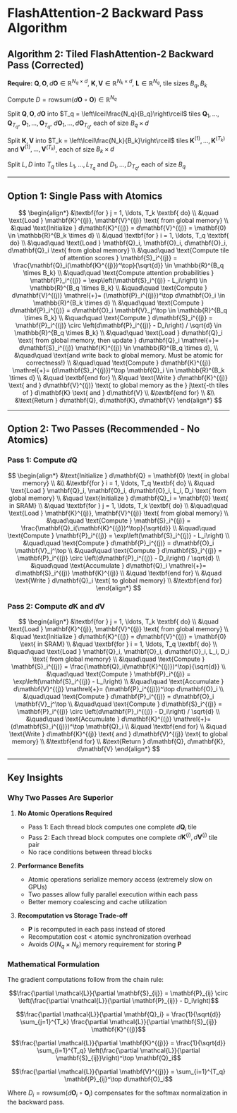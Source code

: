 # FlashAttention-2 Backward Pass Algorithm

## Algorithm 2: Tiled FlashAttention-2 Backward Pass (Corrected)

**Require:** $\mathbf{Q}, \mathbf{O}, d\mathbf{O} \in \mathbb{R}^{N_q \times d}$, $\mathbf{K}, \mathbf{V} \in \mathbb{R}^{N_k \times d}$, $\mathbf{L} \in \mathbb{R}^{N_q}$, tile sizes $B_q, B_k$

Compute $D = \text{rowsum}(d\mathbf{O} \circ \mathbf{O}) \in \mathbb{R}^{N_q}$

Split $\mathbf{Q}, \mathbf{O}, d\mathbf{O}$ into $T_q = \left\lceil\frac{N_q}{B_q}\right\rceil$ tiles $\mathbf{Q}_1, \ldots, \mathbf{Q}_{T_q}$, $\mathbf{O}_1, \ldots, \mathbf{O}_{T_q}$, $d\mathbf{O}_1, \ldots, d\mathbf{O}_{T_q}$, each of size $B_q \times d$

Split $\mathbf{K}, \mathbf{V}$ into $T_k = \left\lceil\frac{N_k}{B_k}\right\rceil$ tiles $\mathbf{K}^{(1)}, \ldots, \mathbf{K}^{(T_k)}$ and $\mathbf{V}^{(1)}, \ldots, \mathbf{V}^{(T_k)}$, each of size $B_k \times d$

Split $L, D$ into $T_q$ tiles $L_1, \ldots, L_{T_q}$ and $D_1, \ldots, D_{T_q}$, each of size $B_q$

---

## Option 1: Single Pass with Atomics

$$
\begin{align*}
&\textbf{for } j = 1, \ldots, T_k \textbf{ do} \\
&\quad \text{Load } \mathbf{K}^{(j)}, \mathbf{V}^{(j)} \text{ from global memory} \\
&\quad \text{Initialize } d\mathbf{K}^{(j)} = d\mathbf{V}^{(j)} = \mathbf{0} \in \mathbb{R}^{B_k \times d} \\
&\quad \textbf{for } i = 1, \ldots, T_q \textbf{ do} \\
&\quad\quad \text{Load } \mathbf{Q}_i, \mathbf{O}_i, d\mathbf{O}_i, d\mathbf{Q}_i \text{ from global memory} \\
&\quad\quad \text{Compute tile of attention scores } \mathbf{S}_i^{(j)} = \frac{\mathbf{Q}_i(\mathbf{K}^{(j)})^\top}{\sqrt{d}} \in \mathbb{R}^{B_q \times B_k} \\
&\quad\quad \text{Compute attention probabilities } \mathbf{P}_i^{(j)} = \exp\left(\mathbf{S}_i^{(j)} - L_i\right) \in \mathbb{R}^{B_q \times B_k} \\
&\quad\quad \text{Compute } d\mathbf{V}^{(j)} \mathrel{+}= (\mathbf{P}_i^{(j)})^\top d\mathbf{O}_i \in \mathbb{R}^{B_k \times d} \\
&\quad\quad \text{Compute } d\mathbf{P}_i^{(j)} = d\mathbf{O}_i \mathbf{V}_j^\top \in \mathbb{R}^{B_q \times B_k} \\
&\quad\quad \text{Compute } d\mathbf{S}_i^{(j)} = \mathbf{P}_i^{(j)} \circ \left(d\mathbf{P}_i^{(j)} - D_i\right) / \sqrt{d} \in \mathbb{R}^{B_q \times B_k} \\
&\quad\quad \text{Load } d\mathbf{Q}_i \text{ from global memory, then update } d\mathbf{Q}_i \mathrel{+}= d\mathbf{S}_i^{(j)} \mathbf{K}^{(j)} \in \mathbb{R}^{B_q \times d}, \\
&\quad\quad \text{and write back to global memory. Must be atomic for correctness!} \\
&\quad\quad \text{Compute } d\mathbf{K}^{(j)} \mathrel{+}= (d\mathbf{S}_i^{(j)})^\top \mathbf{Q}_i \in \mathbb{R}^{B_k \times d} \\
&\quad \textbf{end for} \\
&\quad \text{Write } d\mathbf{K}^{(j)} \text{ and } d\mathbf{V}^{(j)} \text{ to global memory as the } j\text{-th tiles of } d\mathbf{K} \text{ and } d\mathbf{V} \\
&\textbf{end for} \\
&\\
&\text{Return } d\mathbf{Q}, d\mathbf{K}, d\mathbf{V}
\end{align*}
$$

---

## Option 2: Two Passes (Recommended - No Atomics)

### Pass 1: Compute $d\mathbf{Q}$
$$
\begin{align*}
&\text{Initialize } d\mathbf{Q} = \mathbf{0} \text{ in global memory} \\
&\\
&\textbf{for } i = 1, \ldots, T_q \textbf{ do} \\
&\quad \text{Load } \mathbf{Q}_i, \mathbf{O}_i, d\mathbf{O}_i, L_i, D_i \text{ from global memory} \\
&\quad \text{Initialize } d\mathbf{Q}_i = \mathbf{0} \text{ in SRAM} \\
&\quad \textbf{for } j = 1, \ldots, T_k \textbf{ do} \\
&\quad\quad \text{Load } \mathbf{K}^{(j)}, \mathbf{V}^{(j)} \text{ from global memory} \\
&\quad\quad \text{Compute } \mathbf{S}_i^{(j)} = \frac{\mathbf{Q}_i(\mathbf{K}^{(j)})^\top}{\sqrt{d}} \\
&\quad\quad \text{Compute } \mathbf{P}_i^{(j)} = \exp\left(\mathbf{S}_i^{(j)} - L_i\right) \\
&\quad\quad \text{Compute } d\mathbf{P}_i^{(j)} = d\mathbf{O}_i \mathbf{V}_j^\top \\
&\quad\quad \text{Compute } d\mathbf{S}_i^{(j)} = \mathbf{P}_i^{(j)} \circ \left(d\mathbf{P}_i^{(j)} - D_i\right) / \sqrt{d} \\
&\quad\quad \text{Accumulate } d\mathbf{Q}_i \mathrel{+}= d\mathbf{S}_i^{(j)} \mathbf{K}^{(j)} \\
&\quad \textbf{end for} \\
&\quad \text{Write } d\mathbf{Q}_i \text{ to global memory} \\
&\textbf{end for}
\end{align*}
$$

### Pass 2: Compute $d\mathbf{K}$ and $d\mathbf{V}$

$$
\begin{align*}
&\textbf{for } j = 1, \ldots, T_k \textbf{ do} \\
&\quad \text{Load } \mathbf{K}^{(j)}, \mathbf{V}^{(j)} \text{ from global memory} \\
&\quad \text{Initialize } d\mathbf{K}^{(j)} = d\mathbf{V}^{(j)} = \mathbf{0} \text{ in SRAM} \\
&\quad \textbf{for } i = 1, \ldots, T_q \textbf{ do} \\
&\quad\quad \text{Load } \mathbf{Q}_i, \mathbf{O}_i, d\mathbf{O}_i, L_i, D_i \text{ from global memory} \\
&\quad\quad \text{Compute } \mathbf{S}_i^{(j)} = \frac{\mathbf{Q}_i(\mathbf{K}^{(j)})^\top}{\sqrt{d}} \\
&\quad\quad \text{Compute } \mathbf{P}_i^{(j)} = \exp\left(\mathbf{S}_i^{(j)} - L_i\right) \\
&\quad\quad \text{Accumulate } d\mathbf{V}^{(j)} \mathrel{+}= (\mathbf{P}_i^{(j)})^\top d\mathbf{O}_i \\
&\quad\quad \text{Compute } d\mathbf{P}_i^{(j)} = d\mathbf{O}_i \mathbf{V}_j^\top \\
&\quad\quad \text{Compute } d\mathbf{S}_i^{(j)} = \mathbf{P}_i^{(j)} \circ \left(d\mathbf{P}_i^{(j)} - D_i\right) / \sqrt{d} \\
&\quad\quad \text{Accumulate } d\mathbf{K}^{(j)} \mathrel{+}= (d\mathbf{S}_i^{(j)})^\top \mathbf{Q}_i \\
&\quad \textbf{end for} \\
&\quad \text{Write } d\mathbf{K}^{(j)} \text{ and } d\mathbf{V}^{(j)} \text{ to global memory} \\
&\textbf{end for} \\
&\text{Return } d\mathbf{Q}, d\mathbf{K}, d\mathbf{V}
\end{align*}
$$

---

## Key Insights

### Why Two Passes Are Superior

1. **No Atomic Operations Required**
   - Pass 1: Each thread block computes one complete $d\mathbf{Q}_i$ tile
   - Pass 2: Each thread block computes one complete $d\mathbf{K}^{(j)}, d\mathbf{V}^{(j)}$ tile pair
   - No race conditions between thread blocks

2. **Performance Benefits**
   - Atomic operations serialize memory access (extremely slow on GPUs)
   - Two passes allow fully parallel execution within each pass
   - Better memory coalescing and cache utilization

3. **Recomputation vs Storage Trade-off**
   - $\mathbf{P}$ is recomputed in each pass instead of stored
   - Recomputation cost < atomic synchronization overhead
   - Avoids $O(N_q \times N_k)$ memory requirement for storing $\mathbf{P}$

### Mathematical Formulation

The gradient computations follow from the chain rule:

$$\frac{\partial \mathcal{L}}{\partial \mathbf{S}_{ij}} = \mathbf{P}_{ij} \circ \left(\frac{\partial \mathcal{L}}{\partial \mathbf{P}_{ij}} - D_i\right)$$

$$\frac{\partial \mathcal{L}}{\partial \mathbf{Q}_i} = \frac{1}{\sqrt{d}} \sum_{j=1}^{T_k} \frac{\partial \mathcal{L}}{\partial \mathbf{S}_{ij}} \mathbf{K}^{(j)}$$

$$\frac{\partial \mathcal{L}}{\partial \mathbf{K}^{(j)}} = \frac{1}{\sqrt{d}} \sum_{i=1}^{T_q} \left(\frac{\partial \mathcal{L}}{\partial \mathbf{S}_{ij}}\right)^\top \mathbf{Q}_i$$

$$\frac{\partial \mathcal{L}}{\partial \mathbf{V}^{(j)}} = \sum_{i=1}^{T_q} \mathbf{P}_{ij}^\top d\mathbf{O}_i$$

Where $D_i = \text{rowsum}(d\mathbf{O}_i \circ \mathbf{O}_i)$ compensates for the softmax normalization in the backward pass.

